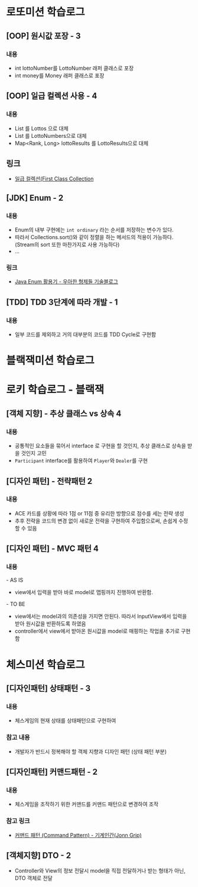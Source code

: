 # 로또미션 학습로그 

## [OOP] 원시값 포장 - 3
### 내용
- int lottoNumber를 LottoNumber 래퍼 클래스로 포장
- int money를 Money 래퍼 클래스로 포장 

## [OOP] 일급 컬렉션 사용 - 4
### 내용
- List<Lotto> 를 Lottos 으로 대체 
- List<LottoNumber> 를 LottoNumbers으로 대체 
- Map<Rank, Long> lottoResults 를 LottoResults으로 대체   
## 링크
- [일급 컬렉션(First Class Collection](https://rok93.tistory.com/entry/%EC%9D%BC%EA%B8%89-%EC%BB%AC%EB%A0%89%EC%85%98First-Class-Collection%EC%9D%98-%EC%86%8C%EA%B0%9C-%EC%8D%A8%EC%95%BC%ED%95%A0-%EC%9D%B4%EC%9C%A0) <br> 

## [JDK] Enum - 2
### 내용
- Enum의 내부 구현에는 ``int ordinary`` 라는 순서를 저장하는 변수가 있다.
- 따라서 Collections.sort()와 같이 정렬을 하는 메서드의 적용이 가능하다. (Stream의 sort 또한 마찬가지로 사용 가능하다)
- ...
### 링크
- [Java Enum 활용기 - 우아한 형제들 기술블로그](https://woowabros.github.io/tools/2017/07/10/java-enum-uses.html)

## [TDD] TDD 3단계에 따라 개발 - 1
### 내용 
- 일부 코드를 제외하고 거의 대부분의 코드를 TDD Cycle로 구현함 

# 블랙잭미션 학습로그 
# 로키 학습로그 - 블랙잭
## [객체 지향] - 추상 클래스 vs 상속 4
### 내용
* 공통적인 요소들을 묶어서 interface 로 구현을 할 것인지, 추상 클래스로 상속을 받을 것인지 고민
* ``Participant`` interface를 활용하여 ``Player``와 ``Dealer``를 구현 

## [디자인 패턴] - 전략패턴 2 
### 내용 
* ACE 카드를 상황에 따라 1점 or 11점 중 유리한 방향으로 점수를 세는 전략 생성 
* 추후 전략을 코드의 변경 없이 새로운 전략을 구현하여 주입함으로써, 손쉽게 수정할 수 있음 

## [디자인 패턴] - MVC 패턴 4 
### 내용 
\- AS IS
* view에서 입력을 받아 바로 model로 맵핑까지 진행하여 반환함.

\- TO BE
* view에서는 model과의 의존성을 가지면 안된다. 따라서 InputView에서 입력을 받아 원시값을 반환하도록 하였음 
* controller에서 view에서 받아온 원시값을 model로 매핑하는 작업을 추가로 구현함

# 체스미션 학습로그

## [디자인패턴] 상태패턴 - 3
### 내용
- 체스게임의 현재 상태를 상태패턴으로 구현하여  
### 참고 내용 
- 개발자가 반드시 정복해야 할 객체 지향과 디자인 패턴 (상태 패턴 부분) 

##  [디자인패턴] 커맨드패턴 - 2
### 내용 
- 체스게임을 조작하기 위한 커맨드를 커맨드 패턴으로 변경하여 조작 

### 참고 링크 
* [커맨드 패턴 (Command Pattern) - 기계인간(Jonn Grip)](https://johngrib.github.io/wiki/command-pattern/) 

## [객체지향] DTO - 2 
- Controller와 View의 정보 전달시 model을 직접 전달하거나 받는 형태가 아닌, DTO 객체로 전달 

